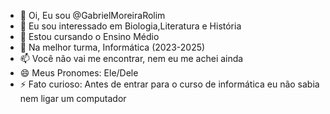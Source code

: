 - 👋 Oi, Eu sou @GabrielMoreiraRolim
- 👀 Eu sou interessado em Biologia,Literatura e História
- 🌱 Estou cursando o Ensino Médio
- 💞️ Na melhor turma, Informática (2023-2025)
- 📫 Você não vai me encontrar, nem eu me achei ainda
- 😄 Meus Pronomes: Ele/Dele
- ⚡ Fato curioso: Antes de entrar para o curso de informática eu não sabia nem ligar um computador

<!---
GabrielMoreiraRolim/GabrielMoreiraRolim is a ✨ special ✨ repository because its `README.md` (this file) appears on your GitHub profile.
You can click the Preview link to take a look at your changes.
--->
